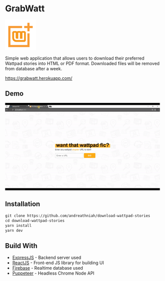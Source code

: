 # GrabWatt

<img src="./client/public/GrabWatt.png" width="100" height="100" />

Simple web application that allows users to download their preferred Wattpad stories into HTML or PDF format. Downloaded files will be removed from database after a week.

https://grabwatt.herokuapp.com/

## Demo

<img src="./client/public/instructions.gif"/>

## Installation

```
git clone https://github.com/andreathniah/download-wattpad-stories
cd download-wattpad-stories
yarn install
yarn dev
```

## Build With

- [ExpressJS](https://expressjs.com/) - Backend server used
- [ReactJS](https://reactjs.org/) - Front-end JS library for building UI
- [Firebase](https://firebase.google.com/) - Realtime database used
- [Puppeteer](https://github.com/GoogleChrome/puppeteer) - Headless Chrome Node API
